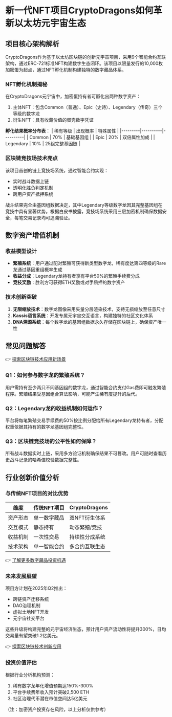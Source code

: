# 新一代NFT项目CryptoDragons如何革新以太坊元宇宙生态

## 项目核心架构解析

CryptoDragons作为基于以太坊区块链的创新元宇宙项目，采用9个智能合约互联架构，通过ERC-721标准NFT构建数字生态闭环。该项目以限量发行的10,000枚加密蛋为起点，通过NFT孵化机制构建独特的数字藏品体系。

### NFT孵化机制揭秘

在CryptoDragons元宇宙中，加密蛋持有者可孵化出两种数字资产：
1. 主体NFT：包含Common（普通）、Epic（史诗）、Legendary（传奇）三个等级的数字龙
2. 衍生NFT：具有收藏价值的蛋壳数字凭证

**孵化结果概率分布表**：
| 稀有等级 | 出现概率 | 特殊属性 |
|---------|----------|----------|
| Common  | 70%      | 基础基因组 |
| Epic    | 20%      | 双倍属性加成 |
| Legendary | 10%     | 25组完整基因链 |

### 区块链竞技场技术亮点

该项目首创的链上竞技场系统，通过智能合约实现：
- 实时战斗数据上链
- 透明化胜负判定机制
- 跨用户资产抵押系统

战斗结果完全由基因组数据决定，其中Legendary等级数字龙因其完整基因组在竞技中具有显著优势。根据白皮书披露，竞技场系统采用三层加密机制确保数据安全，每笔交易记录均可追溯验证。

## 数字资产增值机制

### 收益模型设计
- **繁殖系统**：用户通过配对繁殖可获得新类型数字龙，稀有度达第四等级的Rare龙通过基因重组概率生成
- **收益分成**：Legendary龙持有者享有平台50%的繁殖手续费分成
- **竞技奖励**：胜利方可获得ETH奖励或对手质押的数字资产

### 技术创新突破
1. **无限缩放技术**：数字龙图像采用矢量分层渲染技术，支持无损缩放至任意尺寸
2. **Kassis语言系统**：开发专属元宇宙交互语言，构建独特的社区文化体系
3. **DNA溯源系统**：每个数字龙的基因组数据永久存储在区块链上，确保资产唯一性

## 常见问题解答

👉 [探索区块链技术应用新场景](https://bit.ly/okx_welcome)
### Q1：如何参与数字龙的繁殖系统？
用户需持有至少两只不同基因组的数字龙，通过智能合约支付Gas费即可触发繁殖程序。繁殖结果受基因组合算法影响，可能产生稀有度提升的后代。

### Q2：Legendary龙的收益机制如何运作？
平台将每笔繁殖交易手续费的50%按比例分配给所有Legendary龙持有者，分配权重依据其持有的数字龙基因组完整性。

### Q3：区块链竞技场的公平性如何保障？
所有战斗数据实时上链，采用多方验证机制确保结果不可篡改。用户可随时查看历史战斗记录的哈希值校验数据完整性。

## 行业创新价值分析

### 与传统NFT项目的对比优势
| 维度         | 传统NFT项目       | CryptoDragons     |
|--------------|------------------|-------------------|
| 资产形态     | 单一数字藏品     | 双NFT衍生体系     |
| 交互模式     | 静态持有         | 动态繁殖/竞技     |
| 收益机制     | 一次性交易       | 持续性分成系统    |
| 技术架构     | 单一智能合约     | 多合约互联生态    |

👉 [了解更多数字藏品投资机遇](https://bit.ly/okx_welcome)
### 未来发展展望

项目方计划在2025年Q2推出：
- 跨链资产迁移系统
- DAO治理机制
- 虚拟土地NFT开发
- 元宇宙社交平台

这些升级将构建完整的元宇宙经济生态，预计用户资产流动性将提升300%，日均交易量有望突破1.2亿美元。

👉 [探索区块链技术创新应用](https://bit.ly/okx_welcome)

### 投资价值评估

根据行业分析机构预测：
1. 稀有数字龙年化增值预期达150%-300%
2. 平台手续费年收入预计突破2,500 ETH
3. 社区治理代币潜在市值空间达5亿美元

（注：加密资产投资存在风险，以上分析仅供参考）